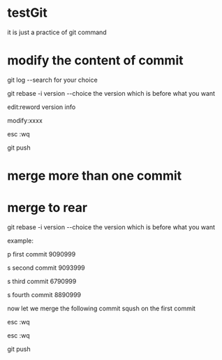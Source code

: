 # testGit
it is just a practice of git command


# modify the content of commit

git log --search for your choice

git rebase -i version --choice the version which is before what you want

edit:reword version info

modify:xxxx

esc :wq

git push 



# merge more than one commit

# merge to rear

git rebase -i version --choice the version which is before what you want

example:

p first commit 9090999

s second commit 9093999 

s third commit 6790999 

s fourth commit 8890999

now let we merge the following commit sqush on the first commit

esc :wq

esc :wq

git push 


